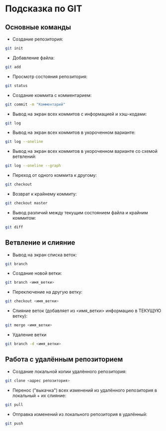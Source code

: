 # Подсказка по GIT

## Основные команды 

* Создание репозитория:
```sh
git init 
```

* Добавление файла:
```sh
git add
```

* Просмотр состояния репозитория: 
```sh
git status
```

* Создание коммита с комментарием:
```sh
git commit -m "Комментарий"
```

* Вывод на экран всех коммитов с информацией и хэш-кодами:
```sh
git log 
```

* Вывод на экран всех коммитов в укороченном варианте: 
```sh
git log --oneline
```

* Вывод на экран всех коммитов в укороченном варианте cо схемой ветвлений: 
```sh
git log --oneline --graph
```

* Переход от одного коммита к другому:
```sh
git checkout 
```

* Возврат к крайнему коммиту:
```sh
git checkout master
```

* Вывод различий между текущим состоянием файла и крайним коммитом: 
```sh
git diff
```

## Ветвление и слияние 

* Вывод на экран списка веток: 
```sh
git branch
```

* Создание новой ветки: 
```sh
git branch <имя_ветки>
```

* Переключение на другую ветку: 
```sh
git checkout <имя_ветки>
```

* Слияние веток (добавляет из <имя_ветки> информацию в ТЕКУЩУЮ ветку): 
```sh
git merge <имя_ветки>
```

* Удаление ветки 
```sh
git branch -d <имя_ветки>
```

## Работа с удалённым репозиторием

* Создание локальной копии удалённого репозитория:
```sh
git clone <адрес репозитория>
```

* Перенос ("выкачка") всех изменений из удалённого репозитория в локальный + их слияние:
```sh
git pull
```

* Отправка изменений из локального репозитория в удалённый: 
```sh
git push
```